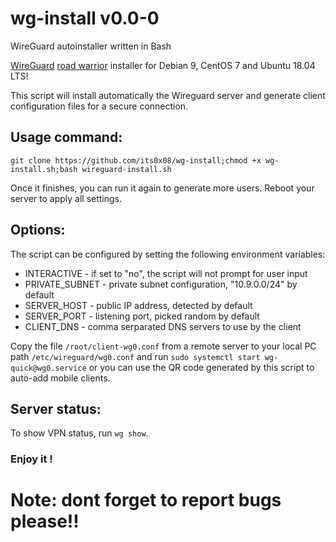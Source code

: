 # wg-install v0.0-0
WireGuard autoinstaller written in Bash

[WireGuard](https://www.wireguard.com) [road warrior](http://en.wikipedia.org/wiki/Road_warrior_%28computing%29) installer for Debian 9, CentOS 7 and Ubuntu 18.04 LTS!

This script will install automatically the Wireguard server and generate client configuration files for a secure connection. 

## Usage command:


```
git clone https://github.com/its0x08/wg-install;chmod +x wg-install.sh;bash wireguard-install.sh
```

Once it finishes, you can run it again to generate more users. Reboot your server to apply all settings.

## Options:

The script can be configured by setting the following environment variables:

* INTERACTIVE - if set to "no", the script will not prompt for user input
* PRIVATE\_SUBNET - private subnet configuration, "10.9.0.0/24" by default
* SERVER\_HOST - public IP address, detected by default
* SERVER\_PORT - listening port, picked random by default
* CLIENT\_DNS - comma serparated DNS servers to use by the client


Copy the file `/root/client-wg0.conf` from a remote server to your local PC path `/etc/wireguard/wg0.conf` and run 
`sudo systemctl start wg-quick@wg0.service` or you can use the QR code generated by this script to auto-add mobile clients.

## Server status:

To show VPN status, run `wg show`.

### Enjoy it !

# Note: dont forget to report bugs please!! 
